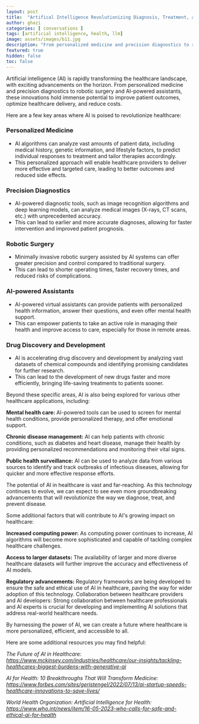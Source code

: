 ```yaml
---
layout: post
title:  "Artifical Intelligence Revolutionizing Diagnosis, Treatment, and Prevention"
author: ghazi
categories: [ conversations ]
tags: [artificial intelligence, health, llm]
image: assets/images/b11.jpg
description: "From personalized medicine and precision diagnostics to robotic surgery and AI-powered assistants, these innovations hold immense potential to improve patient outcomes, optimize healthcare delivery, and reduce costs."
featured: true
hidden: false
toc: false
---
```


Artificial intelligence (AI) is rapidly transforming the healthcare landscape, with exciting advancements on the horizon. From personalized medicine and precision diagnostics to robotic surgery and AI-powered assistants, these innovations hold immense potential to improve patient outcomes, optimize healthcare delivery, and reduce costs.

Here are a few key areas where AI is poised to revolutionize healthcare:

### Personalized Medicine

- AI algorithms can analyze vast amounts of patient data, including medical history, genetic information, and lifestyle factors, to predict individual responses to treatment and tailor therapies accordingly.
- This personalized approach will enable healthcare providers to deliver more effective and targeted care, leading to better outcomes and reduced side effects.

### Precision Diagnostics

- AI-powered diagnostic tools, such as image recognition algorithms and deep learning models, can analyze medical images (X-rays, CT scans, etc.) with unprecedented accuracy.
- This can lead to earlier and more accurate diagnoses, allowing for faster intervention and improved patient prognosis.

### Robotic Surgery

- Minimally invasive robotic surgery assisted by AI systems can offer greater precision and control compared to traditional surgery.
- This can lead to shorter operating times, faster recovery times, and reduced risks of complications.

### AI-powered Assistants

- AI-powered virtual assistants can provide patients with personalized health information, answer their questions, and even offer mental health support.
- This can empower patients to take an active role in managing their health and improve access to care, especially for those in remote areas.

### Drug Discovery and Development

- AI is accelerating drug discovery and development by analyzing vast datasets of chemical compounds and identifying promising candidates for further research.
- This can lead to the development of new drugs faster and more efficiently, bringing life-saving treatments to patients sooner.

Beyond these specific areas, AI is also being explored for various other healthcare applications, including:

**Mental health care:** AI-powered tools can be used to screen for mental health conditions, provide personalized therapy, and offer emotional support.

**Chronic disease management:** AI can help patients with chronic conditions, such as diabetes and heart disease, manage their health by providing personalized recommendations and monitoring their vital signs.

**Public health surveillance:** AI can be used to analyze data from various sources to identify and track outbreaks of infectious diseases, allowing for quicker and more effective response efforts.

The potential of AI in healthcare is vast and far-reaching. As this technology continues to evolve, we can expect to see even more groundbreaking advancements that will revolutionize the way we diagnose, treat, and prevent disease.

Some additional factors that will contribute to AI's growing impact on healthcare:

**Increased computing power:** As computing power continues to increase, AI algorithms will become more sophisticated and capable of tackling complex healthcare challenges.

**Access to larger datasets:** The availability of larger and more diverse healthcare datasets will further improve the accuracy and effectiveness of AI models.

**Regulatory advancements:** Regulatory frameworks are being developed to ensure the safe and ethical use of AI in healthcare, paving the way for wider adoption of this technology.
Collaboration between healthcare providers and AI developers: Strong collaboration between healthcare professionals and AI experts is crucial for developing and implementing AI solutions that address real-world healthcare needs.

By harnessing the power of AI, we can create a future where healthcare is more personalized, efficient, and accessible to all.

Here are some additional resources you may find helpful:

*The Future of AI in Healthcare: https://www.mckinsey.com/industries/healthcare/our-insights/tackling-healthcares-biggest-burdens-with-generative-ai*

*AI for Health: 10 Breakthroughs That Will Transform Medicine: https://www.forbes.com/sites/geristengel/2022/07/13/ai-startup-speeds-healthcare-innovations-to-save-lives/*

*World Health Organization: Artificial Intelligence for Health: https://www.who.int/news/item/16-05-2023-who-calls-for-safe-and-ethical-ai-for-health*
